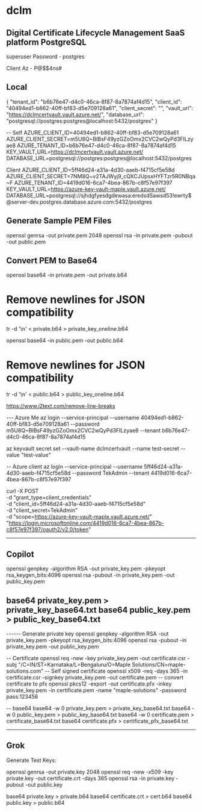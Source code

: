 # dclm
Digital Certificate Lifecycle Management SaaS platform 
PostgreSQL 
-------------
superuser
Password - postgres

Client Az - P@$$4ns#

Local
------
{
    "tenant_id": "b6b76e47-d4c0-46ca-8f87-8a7874af4d15",
    "client_id": "40494ed1-b862-40ff-bf83-d5e709128a61",
    "client_secret": "",
    "vault_url": "https://dclmcertvault.vault.azure.net/",
    "database_url": "postgresql://postgres:postgres@localhost:5432/postgres"
}

-- Self
AZURE_CLIENT_ID=40494ed1-b862-40ff-bf83-d5e709128a61
AZURE_CLIENT_SECRET=m5U8Q~BIBsF49yzGZoOmx2CVC2wQyPd3FILzyae8
AZURE_TENANT_ID=b6b76e47-d4c0-46ca-8f87-8a7874af4d15
KEY_VAULT_URL=https://dclmcertvault.vault.azure.net/
DATABASE_URL=postgresql://postgres:postgres@localhost:5432/postgres

Client
AZURE_CLIENT_ID=5ff46d24-a31a-4d30-aaeb-f4715cf5e58d
AZURE_CLIENT_SECRET=7NM8Q~v2TAJWyj9_cQXCJUpsxHYFTzr5R0NBqa~F
AZURE_TENANT_ID=4419d016-6ca7-4bea-867b-c8f57e97f397
KEY_VAULT_URL=https://azure-key-vault-maple.vault.azure.net/
DATABASE_URL=postgresql://sjhdgfyesdgdewasa:eredsdSawsd53!ewrty$@server-dev.postgres.database.azure.com:5432/postgres

Generate Sample PEM Files
----------------------------
openssl genrsa -out private.pem 2048
openssl rsa -in private.pem -pubout -out public.pem

Convert PEM to Base64
-------------------------
openssl base64 -in private.pem -out private.b64
# Remove newlines for JSON compatibility
tr -d '\n' < private.b64 > private_key_oneline.b64

openssl base64 -in public.pem -out public.b64
# Remove newlines for JSON compatibility
tr -d '\n' < public.b64 > public_key_oneline.b64

https://www.i2text.com/remove-line-breaks

--- Azure Me
az login --service-principal --username 40494ed1-b862-40ff-bf83-d5e709128a61 --password m5U8Q~BIBsF49yzGZoOmx2CVC2wQyPd3FILzyae8 --tenant b6b76e47-d4c0-46ca-8f87-8a7874af4d15

az keyvault secret set --vault-name dclmcertvault --name test-secret --value "test-value"

-- Azure client
az login --service-principal --username 5ff46d24-a31a-4d30-aaeb-f4715cf5e58d --password TekAdmin --tenant 4419d016-6ca7-4bea-867b-c8f57e97f397

curl -X POST \
  -d "grant_type=client_credentials" \
  -d "client_id=5ff46d24-a31a-4d30-aaeb-f4715cf5e58d" \
  -d "client_secret=TekAdmin" \
  -d "scope=https://azure-key-vault-maple.vault.azure.net/" \
  "https://login.microsoftonline.com/4419d016-6ca7-4bea-867b-c8f57e97f397/oauth2/v2.0/token"

-----------------------------------------------------
Copilot
-----------------------------------------------------

openssl genpkey -algorithm RSA -out private_key.pem -pkeyopt rsa_keygen_bits:4096
openssl rsa -pubout -in private_key.pem -out public_key.pem

base64 private_key.pem > private_key_base64.txt
base64 public_key.pem > public_key_base64.txt
------------------------------------------------------------------------------------------
------ Generate private key
openssl genpkey -algorithm RSA -out private_key.pem -pkeyopt rsa_keygen_bits:4096
openssl rsa -pubout -in private_key.pem -out public_key.pem

-- Certificate
openssl req -new -key private_key.pem -out certificate.csr -subj "/C=IN/ST=Karnataka/L=Bengaluru/O=Maple Solutions/CN=maple-solutions.com"
-- Self signed certificate
openssl x509 -req -days 365 -in certificate.csr -signkey private_key.pem -out certificate.pem
-- convert certificate to pfx
openssl pkcs12 -export -out certificate.pfx -inkey private_key.pem -in certificate.pem -name "maple-solutions" -password pass:123456

-- base64
base64 -w 0 private_key.pem > private_key_base64.txt
base64 -w 0 public_key.pem > public_key_base64.txt
base64 -w 0 certificate.pem > certificate_base64.txt
base64 certificate.pfx > certificate_pfx_base64.txt

------------------------------------------------
Grok
------------------------------------------------
Generate Test Keys:

openssl genrsa -out private.key 2048
openssl req -new -x509 -key private.key -out certificate.crt -days 365
openssl rsa -in private.key -pubout -out public.key

base64 private.key > private.b64
base64 certificate.crt > cert.b64
base64 public.key > public.b64
